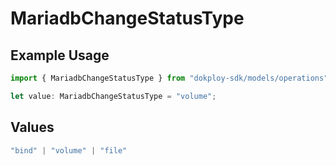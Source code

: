 # MariadbChangeStatusType

## Example Usage

```typescript
import { MariadbChangeStatusType } from "dokploy-sdk/models/operations";

let value: MariadbChangeStatusType = "volume";
```

## Values

```typescript
"bind" | "volume" | "file"
```
